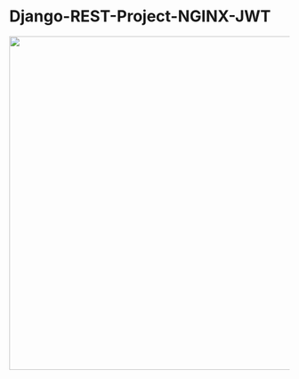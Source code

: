 # Django-REST-Project-NGINX-JWT
<img src="https://github.com/ercan5535/Django-REST-Project-NGINX-JWT/assets/67562422/04422108-0a73-47e4-ab07-9af67b230f9a" width="750" height="600">
